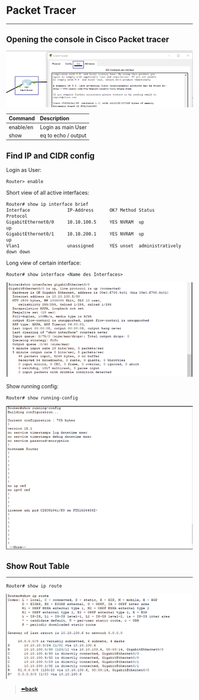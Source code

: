 # Packet Tracer

---
## Opening the console in Cisco Packet tracer

![cisco_console](./images/cisco_Router_Console1.png)

| Command   | Description         |
|:----------|:--------------------|
| enable/en | Login as main User  |
| show      | eq to echo / output |

## Find IP and CIDR config

Login as User:
```
Router> enable
```
Short view of all active interfaces:
```
Router# show ip interface brief
Interface              IP-Address      OK? Method Status                Protocol 
GigabitEthernet0/0     10.10.100.5     YES NVRAM  up                    up 
GigabitEthernet0/1     10.10.200.1     YES NVRAM  up                    up 
Vlan1                  unassigned      YES unset  administratively down down
```
Long view of certain interface:
```
Router# show interface <Name des Interfaces>
```
![show_interface](./images/cisco_Router_Console_interfaces.png)

Show running config:
```
Router# show running-config
```
![show_running-config](./images/cisco_Router_Console_Running_Config.png)

## Show Rout Table

---

```
Router# show ip route
```
![show_ip_rout](./images/cisco_Router_Console_Show_Route.png)

>[⬅️**back**](../README.md)